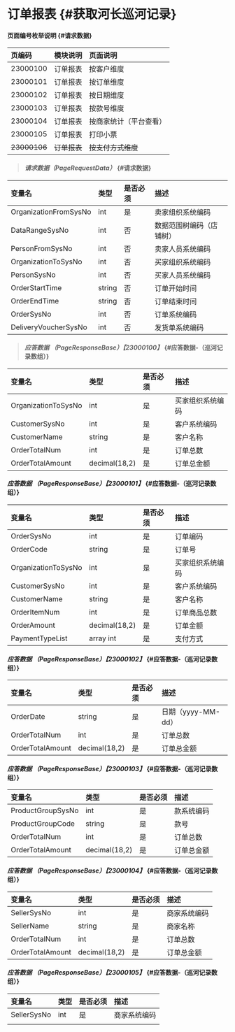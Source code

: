 # 订单报表 {#获取河长巡河记录}

#### 页面编号枚举说明 {#请求数据}

| 页编码 | 模块说明 | 页面说明 |
| :--- | :--- | :--- |
| 23000100 | 订单报表 | 按客户维度 |
| 23000101 | 订单报表 | 按订单维度 |
| 23000102 | 订单报表 | 按日期维度 |
| 23000103 | 订单报表 | 按款号维度 |
| 23000104 | 订单报表 | 按商家统计（平台查看） |
| 23000105 | 订单报表 | 打印小票 |
| ~~23000106~~ | ~~订单报表~~ | ~~按支付方式维度~~ |

> #### _请求数据（PageRequestData）_ {#请求数据}

| 变量名 | 类型 | 是否必须 | 描述 |
| :--- | :--- | :--- | :--- |
| OrganizationFromSysNo | int | 是 | 卖家组织系统编码 |
| DataRangeSysNo | int | 否 | 数据范围树编码（店铺树） |
| PersonFromSysNo | int | 否 | 卖家人员系统编码 |
| OrganizationToSysNo | int | 否 | 买家组织系统编码 |
| PersonSysNo | int | 否 | 买家人员系统编码 |
| OrderStartTime | string | 否 | 订单开始时间 |
| OrderEndTime | string | 否 | 订单结束时间 |
| OrderSysNo | int | 否 | 订单系统编码 |
| DeliveryVoucherSysNo | int | 否 | 发货单系统编码 |

> #### _应答数据 （PageResponseBase）【23000100】_ {#应答数据-（巡河记录数组）}

| 变量名 | 类型 | 是否必须 | 描述 |
| :--- | :--- | :--- | :--- |
| OrganizationToSysNo | int | 是 | 买家组织系统编码 |
| CustomerSysNo | int | 是 | 客户系统编码 |
| CustomerName | string | 是 | 客户名称 |
| OrderTotalNum | int | 是 | 订单总数 |
| OrderTotalAmount | decimal\(18,2\) | 是 | 订单总金额 |

#### _应答数据 （PageResponseBase）【23000101】_ {#应答数据-（巡河记录数组）}

| 变量名 | 类型 | 是否必须 | 描述 |
| :--- | :--- | :--- | :--- |
| OrderSysNo | int | 是 | 订单编码 |
| OrderCode | string | 是 | 订单号 |
| OrganizationToSysNo | int | 是 | 买家组织系统编码 |
| CustomerSysNo | int | 是 | 客户系统编码 |
| CustomerName | string | 是 | 客户名称 |
| OrderItemNum | int | 是 | 订单商品总数 |
| OrderAmount | decimal\(18,2\) | 是 | 订单金额 |
| PaymentTypeList|array int | 是 | 支付方式 |



#### _应答数据 （PageResponseBase）【23000102】_ {#应答数据-（巡河记录数组）}

| 变量名 | 类型 | 是否必须 | 描述 |
| :--- | :--- | :--- | :--- |
| OrderDate | string | 是 | 日期（yyyy-MM-dd） |
| OrderTotalNum | int | 是 | 订单总数 |
| OrderTotalAmount | decimal\(18,2\) | 是 | 订单总金额 |

#### _应答数据 （PageResponseBase）【23000103】_ {#应答数据-（巡河记录数组）}

| 变量名 | 类型 | 是否必须 | 描述 |
| :--- | :--- | :--- | :--- |
| ProductGroupSysNo | int | 是 | 款系统编码 |
| ProductGroupCode | string | 是 | 款号 |
| OrderTotalNum | int | 是 | 订单总数 |
| OrderTotalAmount | decimal\(18,2\) | 是 | 订单总金额 |

#### _应答数据 （PageResponseBase）【23000104】_ {#应答数据-（巡河记录数组）}

| 变量名 | 类型 | 是否必须 | 描述 |
| :--- | :--- | :--- | :--- |
| SellerSysNo | int | 是 | 商家系统编码 |
| SellerName | string | 是 | 商家名称 |
| OrderTotalNum | int | 是 | 订单总数 |
| OrderTotalAmount | decimal\(18,2\) | 是 | 订单总金额 |

#### _应答数据 （PageResponseBase）【23000105】_ {#应答数据-（巡河记录数组）}

| 变量名 | 类型 | 是否必须 | 描述 |
| :--- | :--- | :--- | :--- |
| SellerSysNo | int | 是 | 商家系统编码 |
|  |  |  |  |


